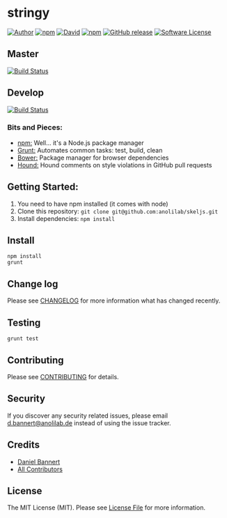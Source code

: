 # stringy

[![Author](http://img.shields.io/badge/author-@anolilab-blue.svg?style=flat-square)](https://twitter.com/@anolilab)
[![npm](https://img.shields.io/npm/v/stringy.svg?style=flat-square)](https://www.npmjs.com/package/stringy)
[![David](https://img.shields.io/david/growcss/stringy.svg?style=flat-square)](https://david-dm.org/growcss/stringy#info=dependencies&view=table)
[![npm](https://img.shields.io/npm/v/npm.svg?style=flat-square)](https://www.npmjs.com/package/stringy)
[![GitHub release](https://img.shields.io/github/release/qubyte/rubidium.svg?style=flat-square)](https://github.com/growcss/stringy/releases)
[![Software License](https://img.shields.io/badge/license-MIT-brightgreen.svg?style=flat-square)](LICENSE)

## Master
[![Build Status](https://img.shields.io/travis/growcss/stringy.svg?branch=develop&style=flat-square)](https://travis-ci.org/growcss/stringy)

## Develop
[![Build Status](https://img.shields.io/travis/growcss/stringy.svg?branch=develop&style=flat-square)](https://travis-ci.org/growcss/stringy)

### Bits and Pieces:
* [npm:](https://npmjs.org/) Well... it's a Node.js package manager
* [Grunt:](http://gruntjs.com/) Automates common tasks: test, build, clean
* [Bower:](http://bower.io/) Package manager for browser dependencies
* [Hound:](https://houndci.com/) Hound comments on style violations in GitHub pull requests

## Getting Started:

1. You need to have npm installed (it comes with node)
2. Clone this repository: `git clone git@github.com:anolilab/skeljs.git`
3. Install dependencies: `npm install`

## Install

~~~
npm install
grunt
~~~

## Change log

Please see [CHANGELOG](CHANGELOG.md) for more information what has changed recently.

## Testing

~~~
grunt test
~~~

## Contributing

Please see [CONTRIBUTING](CONTRIBUTING.md) for details.

## Security

If you discover any security related issues, please email d.bannert@anolilab.de instead of using the issue tracker.

## Credits

- [Daniel Bannert](https://github.com/growcss)
- [All Contributors](../../contributors)

## License

The MIT License (MIT). Please see [License File](LICENSE.md) for more information.
